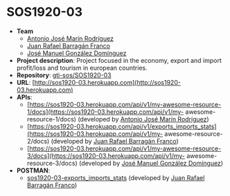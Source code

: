 # SOS1920-03
- **Team**
  - [Antonio José Marín Rodríguez](https://github.com/marinantonioj)
  - [Juan Rafael Barragán Franco](https://github.com/JuanRafaelBF)
  - [José Manuel González Domínguez](https://github.com/jgonzalezal37)
- **Project description**: Project focused in the economy, export and import profit/loss and tourism in european 			countries.
- **Repository**: [gti-sos/SOS1920-03](https://github.com/gti-sos/SOS1920-03)
- **URL**: [http://sos1920-03.herokuapp.com](http://sos1920-03.herokuapp.com)
-  **APIs**:
   - [https://sos1920-03.herokuapp.com/api/v1/my-awesome-resource-1/docs](https://sos1920-03.herokuapp.com/api/v1/my-				awesome-resource-1/docs) (developed by [Antonio José Marín Rodríguez](https://github.com/marinantonioj))
   - [https://sos1920-03.herokuapp.com/api/v1/exports_imports_stats](https://sos1920-03.herokuapp.com/api/v1/my-				awesome-resource-2/docs) (developed by [Juan Rafael Barragán Franco](https://github.com/JuanRafaelBF))
   - [https://sos1920-03.herokuapp.com/api/v1/my-awesome-resource-3/docs](https://sos1920-03.herokuapp.com/api/v1/my-				awesome-resource-3/docs) (developed by [José Manuel González Domínguez](https://github.com/jgonzalezal37))
- **POSTMAN**:
    - [sos1920-03-exports_imports_stats](https://documenter.getpostman.com/view/10862126/SzYUZg9V) (developed by [Juan Rafael Barragán Franco](https://github.com/JuanRafaelBF))
	
  